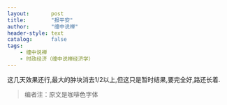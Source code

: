 ```yaml
---
layout:       post
title:        "报平安"
author:       "缠中说禅"
header-style: text
catalog:      false
tags:
    - 缠中说禅
    - 时政经济（缠中说禅经济学）
---
```


这几天效果还行,最大的肿块消去1/2以上,但这只是暂时结果,要完全好,路还长着.



> 编者注：原文是咖啡色字体
